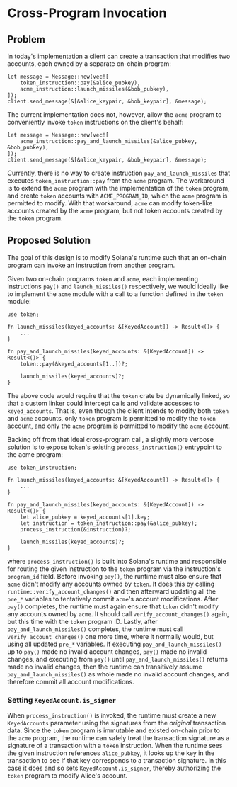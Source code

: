 # Cross-Program Invocation

## Problem

In today's implementation a client can create a transaction that modifies two accounts, each owned by a separate on-chain program:

```text
let message = Message::new(vec![
    token_instruction::pay(&alice_pubkey),
    acme_instruction::launch_missiles(&bob_pubkey),
]);
client.send_message(&[&alice_keypair, &bob_keypair], &message);
```

The current implementation does not, however, allow the `acme` program to conveniently invoke `token` instructions on the client's behalf:

```text
let message = Message::new(vec![
    acme_instruction::pay_and_launch_missiles(&alice_pubkey, &bob_pubkey),
]);
client.send_message(&[&alice_keypair, &bob_keypair], &message);
```

Currently, there is no way to create instruction `pay_and_launch_missiles` that executes `token_instruction::pay` from the `acme` program. The workaround is to extend the `acme` program with the implementation of the `token` program, and create `token` accounts with `ACME_PROGRAM_ID`, which the `acme` program is permitted to modify. With that workaround, `acme` can modify token-like accounts created by the `acme` program, but not token accounts created by the `token` program.

## Proposed Solution

The goal of this design is to modify Solana's runtime such that an on-chain program can invoke an instruction from another program.

Given two on-chain programs `token` and `acme`, each implementing instructions `pay()` and `launch_missiles()` respectively, we would ideally like to implement the `acme` module with a call to a function defined in the `token` module:

```text
use token;

fn launch_missiles(keyed_accounts: &[KeyedAccount]) -> Result<()> {
    ...
}

fn pay_and_launch_missiles(keyed_accounts: &[KeyedAccount]) -> Result<()> {
    token::pay(&keyed_accounts[1..])?;

    launch_missiles(keyed_accounts)?;
}
```

The above code would require that the `token` crate be dynamically linked, so that a custom linker could intercept calls and validate accesses to `keyed_accounts`. That is, even though the client intends to modify both `token` and `acme` accounts, only `token` program is permitted to modify the `token` account, and only the `acme` program is permitted to modify the `acme` account.

Backing off from that ideal cross-program call, a slightly more verbose solution is to expose token's existing `process_instruction()` entrypoint to the acme program:

```text
use token_instruction;

fn launch_missiles(keyed_accounts: &[KeyedAccount]) -> Result<()> {
    ...
}

fn pay_and_launch_missiles(keyed_accounts: &[KeyedAccount]) -> Result<()> {
    let alice_pubkey = keyed_accounts[1].key;
    let instruction = token_instruction::pay(&alice_pubkey);
    process_instruction(&instruction)?;

    launch_missiles(keyed_accounts)?;
}
```

where `process_instruction()` is built into Solana's runtime and responsible for routing the given instruction to the `token` program via the instruction's `program_id` field. Before invoking `pay()`, the runtime must also ensure that `acme` didn't modify any accounts owned by `token`. It does this by calling `runtime::verify_account_changes()` and then afterward updating all the `pre_*` variables to tentatively commit `acme`'s account modifications. After `pay()` completes, the runtime must again ensure that `token` didn't modify any accounts owned by `acme`. It should call `verify_account_changes()` again, but this time with the `token` program ID. Lastly, after `pay_and_launch_missiles()` completes, the runtime must call `verify_account_changes()` one more time, where it normally would, but using all updated `pre_*` variables. If executing `pay_and_launch_missiles()` up to `pay()` made no invalid account changes, `pay()` made no invalid changes, and executing from `pay()` until `pay_and_launch_missiles()` returns made no invalid changes, then the runtime can transitively assume `pay_and_launch_missiles()` as whole made no invalid account changes, and therefore commit all account modifications.

### Setting `KeyedAccount.is_signer`

When `process_instruction()` is invoked, the runtime must create a new `KeyedAccounts` parameter using the signatures from the _original_ transaction data. Since the `token` program is immutable and existed on-chain prior to the `acme` program, the runtime can safely treat the transaction signature as a signature of a transaction with a `token` instruction. When the runtime sees the given instruction references `alice_pubkey`, it looks up the key in the transaction to see if that key corresponds to a transaction signature. In this case it does and so sets `KeyedAccount.is_signer`, thereby authorizing the `token` program to modify Alice's account.

